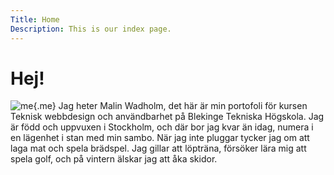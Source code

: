 ```yaml
---
Title: Home
Description: This is our index page.
---
```


Hej!
==========================
![me](%assets_url%/img/malinw.jpg){.me}
Jag heter Malin Wadholm, det här är min portofoli för kursen Teknisk webbdesign och användbarhet på Blekinge Tekniska Högskola.
Jag är född och uppvuxen i Stockholm, och där bor jag kvar än idag, numera i en lägenhet i stan med min sambo. När jag inte pluggar tycker jag om att laga mat och spela brädspel. Jag gillar att löpträna, försöker lära mig att spela golf, och på vintern älskar jag att åka skidor.
